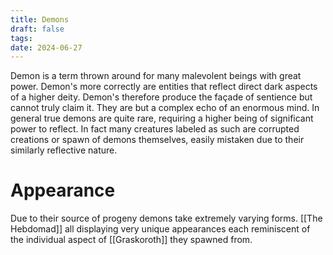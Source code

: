 ```yaml
---
title: Demons
draft: false
tags:
date: 2024-06-27
---
```

Demon is a term thrown around for many malevolent beings with great power. Demon's more correctly are entities that reflect direct dark aspects of a higher deity. Demon's therefore produce the façade of sentience but cannot truly claim it. They are but a complex echo of an enormous mind. In general true demons are quite rare, requiring a higher being  of significant power to reflect. In fact many creatures labeled as such are corrupted creations or spawn of demons themselves, easily mistaken due to their similarly reflective nature.
# Appearance
Due to their source of progeny demons take extremely varying forms. [[The Hebdomad]] all displaying very unique appearances each reminiscent of the individual aspect of [[Graskoroth]] they spawned from.